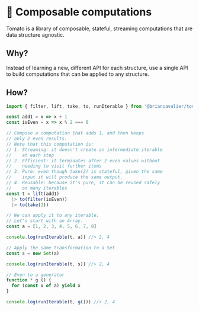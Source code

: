 # 🍅 Composable computations

Tomato is a library of composable, stateful, streaming computations that are data structure agnostic.

## Why?

Instead of learning a new, different API for each structure, use a single API to build computations that can be applied to any structure.

## How?

```js
import { filter, lift, take, to, runIterable } from '@briancavalier/tomato'

const add1 = x => x + 1
const isEven = x => x % 2 === 0

// Compose a computation that adds 1, and then keeps
// only 2 even results.
// Note that this computation is:
// 1. Streaming: it doesn't create an intermediate iterable
//    at each step
// 2. Efficient: it terminates after 2 even values without
//    needing to visit further items
// 3. Pure: even though take(2) is stateful, given the same
//    input it will produce the same output.
// 4. Reusable: because it's pure, it can be reused safely
//    on many iterables
const t = lift(add1)
  |> to(filter(isEven))
  |> to(take(2))

// We can apply it to any iterable.
// Let's start with an Array.
const a = [1, 2, 3, 4, 5, 6, 7, 8]

console.log(runIterable(t, a)) //> 2, 4

// Apply the same transformation to a Set
const s = new Set(a)

console.log(runIterable(t, s)) //> 2, 4

// Even to a generator
function * g () {
  for (const x of a) yield x
}

console.log(runIterable(t, g())) //> 2, 4
```
